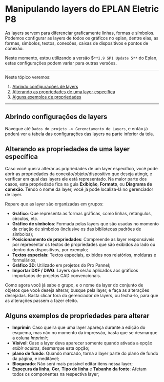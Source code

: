 # Manipulando layers do EPLAN Eletric P8

As layers servem para diferenciar graficamente linhas, formas e símbolos.
Podemos configurar as layers de todos os gráficos no eplan, dentre elas, as formas, simbolos, textos, conexões, caixas de dispositivos e pontos de conexão.

Neste momento, estou utilizando a versão $`**2.9 SP1 Update 5**` do Eplan, estas configurações podem variar para outras versões.

*******
Neste tópico veremos:
 1. [Abrindo configurações de layers](#ponto1)
 2. [Alterando as propriedades de uma layer específica](#ponto2)
 3. [Alguns exemplos de propriedades](#ponto3)

*******


<div id='ponto1'/>

## Abrindo configurações de layers

Navegue até `Dados do projeto -> Gerenciamento de Layers`, e então já poderá ver a tabela das configurações das layers na parte inferior da tela.

<div id='ponto2'/>

## Alterando as propriedades de uma layer específica

Caso você queira alterar as pripriedades de um layer específico, você pode abrir as propriedades da conexão/objeto/dispositivo que deseja atingir, e verificar em qual das layers ele está representado. Na maior parte dos casos, esta propriedade fica na guia **Exibição**, **Formato**, ou **Diagrama de conexão**.
Tendo o nome da layer, você já pode localiza-lá no gerenciador de layer.

Repare que as layer são organizadas em grupos:
- **Gráfico**: Que representa as formas gráficas, como linhas, retângulos, circulos, etc.
- **Gráfico de símbolos**: Formada pelas layers que são usadas no momento da criação de simbolos (inclusive os das bibliotecas padrões de simbolos);
- **Posicionamento de propriedades**: Compreende as layer responsáveis por representar os textos de propriedades que são exibidos ao lado ou dentro dos dispositivos, por exemplo;
- **Textos especiais**: Textos especiais, exibidos nos relatórios, molduras e formulários;
- **Gráfico 3D**: Utilizado em projetos do Pro Pannel;
- **Importar DXF / DWG**: Layers que serão aplicados aos gráficos importados de projetos CAD convencionais.

Como agora você já sabe o grupo, e o nome da layer do conjunto de objetos que você deseja alterar, busque pela layer, e faça as alterações desejadas. Basta clicar fora do gerenciador de layers, ou fecha-lo, para que as alterações passem a fazer efeito.

<div id='ponto3'/>

## Alguns exemplos de propriedades para alterar

- **Imprimir**: Caso queira que uma layer apareça durante a edição do esquema, mas não no momento da impressão, basta que se desmarque a coluna *Imprimir*;
- **Visível**: Caso a layer deva aparecer somente quando ativada a opção *exibir ocultos*, desmarque esta opção;
- **plano de fundo**: Quando marcado, torna a layer parte do plano de fundo da página, e ineditável;
- **Bloqueado**: Não será mais possível editar itens nessa layer;
- **Espeçura da linha**, **Cor**, **Tipo de linha** e **Tabanho da fonte**: Afetam todos os componentes na respectiva layer;
